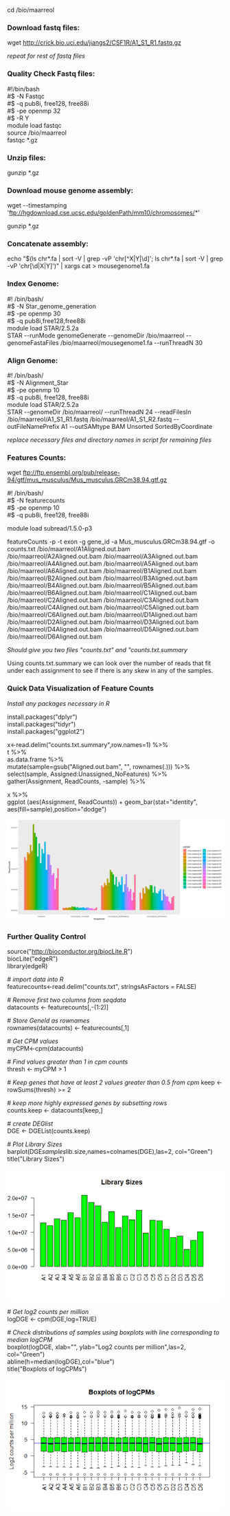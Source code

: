 cd /bio/maarreol

### Download fastq files:  
wget http://crick.bio.uci.edu/jiangs2/CSF1R/A1_S1_R1.fastq.gz  

_repeat for rest of fastq files_  

### Quality Check Fastq files:  
#!/bin/bash  
#$ -N Fastqc  
#$ -q pub8i, free128, free88i  
#$ -pe openmp 32  
#$ -R Y  
module load fastqc  
source /bio/maarreol  
fastqc *.gz  

### Unzip files:  
gunzip *.gz  

### Download mouse genome assembly:    
wget --timestamping 'ftp://hgdownload.cse.ucsc.edu/goldenPath/mm10/chromosomes/*'  

gunzip *.gz  

### Concatenate assembly:  

echo "$(ls chr*.fa | sort -V | grep -vP 'chr[^X|Y|\d]'; ls chr*.fa | sort -V | grep -vP 'chr[\d|X|Y]')" | xargs cat > mousegenome1.fa

### Index Genome:  

#! /bin/bash/  
#$ -N Star_genome_generation  
#$ -pe openmp 30  
#$ -q pub8i,free128,free88i  
module load STAR/2.5.2a  
STAR --runMode genomeGenerate --genomeDir /bio/maarreol --genomeFastaFiles /bio/maarreol/mousegenome1.fa --runThreadN 30

### Align Genome:  

#! /bin/bash/  
#$ -N Alignment_Star  
#$ -pe openmp 10  
#$ -q pub8i, free128, free88i  
module load STAR/2.5.2a  
STAR --genomeDir /bio/maarreol/ --runThreadN 24 --readFilesIn /bio/maarreol/A1_S1_R1.fastq /bio/maarreol/A1_S1_R2.fastq --outFileNamePrefix A1 --outSAMtype BAM Unsorted SortedByCoordinate

_replace necessary files and directory names in script for remaining files_ 

### Features Counts:  

wget ftp://ftp.ensembl.org/pub/release-94/gtf/mus_musculus/Mus_musculus.GRCm38.94.gtf.gz  

#! /bin/bash/  
#$ -N featurecounts  
#$ -pe openmp 10  
#$ -q pub8i, free128, free88i  

module load subread/1.5.0-p3  

featureCounts -p -t exon -g gene_id -a Mus_musculus.GRCm38.94.gtf -o counts.txt /bio/maarreol/A1Aligned.out.bam  /bio/maarreol/A2Aligned.out.bam /bio/maarreol/A3Aligned.out.bam /bio/maarreol/A4Aligned.out.bam /bio/maarreol/A5Aligned.out.bam  /bio/maarreol/A6Aligned.out.bam /bio/maarreol/B1Aligned.out.bam /bio/maarreol/B2Aligned.out.bam /bio/maarreol/B3Aligned.out.bam /bio/maarreol/B4Aligned.out.bam /bio/maarreol/B5Aligned.out.bam /bio/maarreol/B6Aligned.out.bam /bio/maarreol/C1Aligned.out.bam /bio/maarreol/C2Aligned.out.bam /bio/maarreol/C3Aligned.out.bam /bio/maarreol/C4Aligned.out.bam /bio/maarreol/C5Aligned.out.bam /bio/maarreol/C6Aligned.out.bam /bio/maarreol/D1Aligned.out.bam /bio/maarreol/D2Aligned.out.bam /bio/maarreol/D3Aligned.out.bam /bio/maarreol/D4Aligned.out.bam /bio/maarreol/D5Aligned.out.bam /bio/maarreol/D6Aligned.out.bam  

_Should give you two files "counts.txt" and "counts.txt.summary_  

Using counts.txt.summary we can look over the number of reads that fit under each assignment to see if there is any skew in any of the samples.  

### Quick Data Visualization of Feature Counts  

_Install any packages necessary in R_  

install.packages("dplyr")  
install.packages("tidyr")  
install.packages("ggplot2")  

x<-read.delim("counts.txt.summary",row.names=1) %>%  
t %>%  
as.data.frame %>%  
mutate(sample=gsub("Aligned.out.bam", "", rownames(.))) %>%  
select(sample, Assigned:Unassigned_NoFeatures) %>%  
gather(Assignment, ReadCounts, -sample) %>%  

x %>%  
ggplot (aes(Assignment, ReadCounts)) + geom_bar(stat="identity", aes(fill=sample),position="dodge")

![Rplot1](https://github.com/maarreol/EE282/blob/master/Rplot01.png)  

### Further Quality Control  

source("http://bioconductor.org/biocLite.R")  
biocLite("edgeR")  
library(edgeR)  

\# _import data into R_  
featurecounts<-read.delim("counts.txt", stringsAsFactors = FALSE)  

\# _Remove first two columns from seqdata_  
datacounts <- featurecounts[,-(1:2)]  

\# _Store GeneId as rownames_  
rownames(datacounts) <- featurecounts[,1]  

\# _Get CPM values_  
myCPM<-cpm(datacounts)  

\# _Find values greater than 1 in cpm counts_  
thresh <- myCPM > 1  

\# _Keep genes that have at least 2 values greater than 0.5 from cpm_
keep <- rowSums(thresh) >= 2  

\# _keep more highly expressed genes by subsetting rows_  
counts.keep <- datacounts[keep,]  
 
\# _create DEGlist_  
 DGE <- DGEList(counts.keep)  

\# _Plot Library Sizes_  
barplot(DGE$samples$lib.size,names=colnames(DGE),las=2, col="Green")  
title("Library Sizes")  

![LibrarySizes](https://github.com/maarreol/EE282/blob/master/librarysizes.png)  

\# _Get log2 counts per million_  
logDGE <- cpm(DGE,log=TRUE)  

\# _Check distributions of samples using boxplots with line corresponding to median logCPM_  
boxplot(logDGE, xlab="", ylab="Log2 counts per million",las=2, col="Green")  
abline(h=median(logDGE),col="blue")  
title("Boxplots of logCPMs")  

![BoxplotLog](https://github.com/maarreol/EE282/blob/master/boxplots.png)
